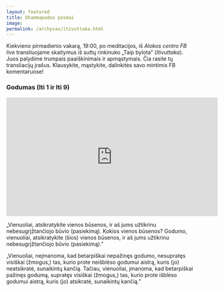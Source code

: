 ```yaml
---
layout: featured
title: Dhammapados posmai
image:
permalink: /archyvas/itivuttaka.html
---
```

Kiekvieno pirmadienio vakarą, 19:00, po meditacijos, iš _Alokos centro FB live_ transliuojame skaitymus iš suttų rinkinuko „Taip bylota” (_Itivuttaka_). Juos palydime trumpais paaiškinimais ir apmąstymais. Čia rasite tų transliacijų įrašus. Klausykite, mąstykite, dalinkitės savo mintimis FB komentaruose!


### Godumas (Iti 1 ir Iti 9)

<iframe src="https://www.facebook.com/plugins/video.php?height=314&href=https%3A%2F%2Fwww.facebook.com%2Falokoscentras%2Fvideos%2F319782977239913%2F&show_text=false&width=560&t=127" width="560" height="314" style="border:none;overflow:hidden" scrolling="no" frameborder="0" allowfullscreen="true" allow="autoplay; clipboard-write; encrypted-media; picture-in-picture; web-share" allowFullScreen="true"></iframe>

„Vienuoliai, atsikratykite vienos būsenos, ir aš jums užtikrinu nebesugrįžtančiojo būvio (pasiekimą). Kokios vienos būsenos? 
Godumo, vienuoliai, atsikratykite (šios) vienos būsenos, ir aš jums užtikrinu nebesugrįžtančiojo būvio (pasiekimą).” 

„Vienuoliai, neįmanoma, kad betarpiškai nepažinęs godumo, nesupratęs visiškai (žmogus,) tas, kurio prote neišblėso godumui aistrą, kuris (jo) neatsikratė, sunaikintų kančią. 
Tačiau, vienuoliai, įmanoma, kad betarpiškai pažinęs godumą, supratęs visiškai (žmogus,) tas, kurio prote išblėso godumui aistrą, kuris (jo) atsikratė, sunaikintų kančią.”